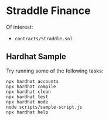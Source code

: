 # Straddle Finance

Of interest:

- `contracts/Straddle.sol`

## Hardhat Sample

Try running some of the following tasks:

```shell
npx hardhat accounts
npx hardhat compile
npx hardhat clean
npx hardhat test
npx hardhat node
node scripts/sample-script.js
npx hardhat help
```
